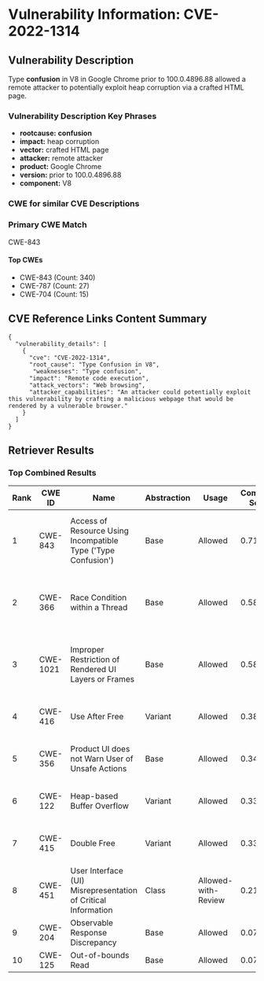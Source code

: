 # Vulnerability Information: CVE-2022-1314

## Vulnerability Description
Type **confusion** in V8 in Google Chrome prior to 100.0.4896.88 allowed a remote attacker to potentially exploit heap corruption via a crafted HTML page.

### Vulnerability Description Key Phrases
- **rootcause:** **confusion**
- **impact:** heap corruption
- **vector:** crafted HTML page
- **attacker:** remote attacker
- **product:** Google Chrome
- **version:** prior to 100.0.4896.88
- **component:** V8

### CWE for similar CVE Descriptions
### Primary CWE Match
CWE-843

#### Top CWEs
- CWE-843 (Count: 340)
- CWE-787 (Count: 27)
- CWE-704 (Count: 15)

## CVE Reference Links Content Summary
```
{
  "vulnerability_details": [
    {
      "cve": "CVE-2022-1314",
      "root_cause": "Type Confusion in V8",
       "weaknesses": "Type confusion",
      "impact": "Remote code execution",
      "attack_vectors": "Web browsing",
      "attacker_capabilities": "An attacker could potentially exploit this vulnerability by crafting a malicious webpage that would be rendered by a vulnerable browser."
    }
  ]
}
```

## Retriever Results

### Top Combined Results

| Rank | CWE ID | Name | Abstraction | Usage | Combined Score | Retrievers | Individual Scores |
|------|--------|------|-------------|-------|---------------|------------|-------------------|
| 1 | CWE-843 | Access of Resource Using Incompatible Type ('Type Confusion') | Base | Allowed | 0.7139 | dense, sparse, graph | dense: 0.605, sparse: 0.278, graph: 0.704 |
| 2 | CWE-366 | Race Condition within a Thread | Base | Allowed | 0.5888 | dense, sparse, graph | dense: 0.543, sparse: 0.175, graph: 0.607 |
| 3 | CWE-1021 | Improper Restriction of Rendered UI Layers or Frames | Base | Allowed | 0.5831 | dense, sparse, graph | dense: 0.543, sparse: 0.154, graph: 0.623 |
| 4 | CWE-416 | Use After Free | Variant | Allowed | 0.3846 | dense, sparse | dense: 0.582, sparse: 0.219 |
| 5 | CWE-356 | Product UI does not Warn User of Unsafe Actions | Base | Allowed | 0.3413 | dense, sparse | dense: 0.533, sparse: 0.130 |
| 6 | CWE-122 | Heap-based Buffer Overflow | Variant | Allowed | 0.3339 | dense, sparse | dense: 0.520, sparse: 0.177 |
| 7 | CWE-415 | Double Free | Variant | Allowed | 0.3310 | sparse, graph | sparse: 0.142, graph: 0.776 |
| 8 | CWE-451 | User Interface (UI) Misrepresentation of Critical Information | Class | Allowed-with-Review | 0.2112 | dense, sparse | dense: 0.558, sparse: 0.140 |
| 9 | CWE-204 | Observable Response Discrepancy | Base | Allowed | 0.0799 | sparse | sparse: 0.140 |
| 10 | CWE-125 | Out-of-bounds Read | Base | Allowed | 0.0783 | sparse | sparse: 0.137 |

